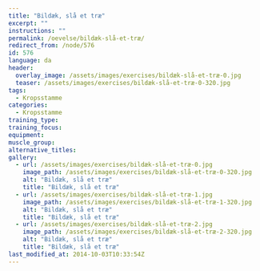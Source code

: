 ```yaml
---
title: "Bildæk, slå et træ"
excerpt: ""
instructions: ""
permalink: /oevelse/bildæk-slå-et-træ/
redirect_from: /node/576
id: 576
language: da
header:
  overlay_image: /assets/images/exercises/bildæk-slå-et-træ-0.jpg
  teaser: /assets/images/exercises/bildæk-slå-et-træ-0-320.jpg
tags:
  - Kropsstamme
categories:
  - Kropsstamme
training_type: 
training_focus: 
equipment:
muscle_group:
alternative_titles:
gallery:
  - url: /assets/images/exercises/bildæk-slå-et-træ-0.jpg
    image_path: /assets/images/exercises/bildæk-slå-et-træ-0-320.jpg
    alt: "Bildæk, slå et træ"
    title: "Bildæk, slå et træ"
  - url: /assets/images/exercises/bildæk-slå-et-træ-1.jpg
    image_path: /assets/images/exercises/bildæk-slå-et-træ-1-320.jpg
    alt: "Bildæk, slå et træ"
    title: "Bildæk, slå et træ"
  - url: /assets/images/exercises/bildæk-slå-et-træ-2.jpg
    image_path: /assets/images/exercises/bildæk-slå-et-træ-2-320.jpg
    alt: "Bildæk, slå et træ"
    title: "Bildæk, slå et træ"
last_modified_at: 2014-10-03T10:33:54Z
---
```



